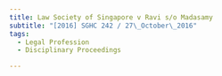 ```yaml
---
title: Law Society of Singapore v Ravi s/o Madasamy 
subtitle: "[2016] SGHC 242 / 27\_October\_2016"
tags:
  - Legal Profession
  - Disciplinary Proceedings

---
```


